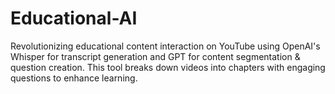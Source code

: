# Educational-AI
Revolutionizing educational content interaction on YouTube using OpenAI's Whisper for transcript generation and GPT for content segmentation &amp; question creation. This tool breaks down videos into chapters with engaging questions to enhance learning.

